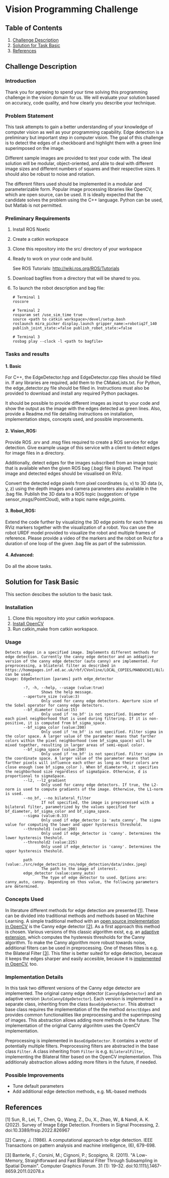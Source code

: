 # Vision Programming Challenge
## Table of Contents
1. [Challenge Description](#challenge-description)
2. [Solution for Task Basic](#solution-for-task-basic)
3. [References](#references)

## Challenge Description
### Introduction
Thank you for agreeing to spend your time solving this programming challenge in the vision domain for us. We will evaluate your solution based on accuracy, code quality, and how clearly you describe your technique.

### Problem Statement
This task attempts to gain a better understanding of your knowledge of computer vision as well as your programming capability. Edge detection is a preliminary but important step in computer vision. The goal of this challenge is to detect the edges of a checkboard and highlight them with a green line superimposed on the image.

Different sample images are provided to test your code with. The ideal solution will be modular, object-oriented, and able to deal with different image sizes and different numbers of squares and their respective sizes. It should also be robust to noise and rotation.

The different filters used should be implemented in a modular and parameterizable form. Popular image processing libraries like OpenCV, which are open source, can be used. It is ideally expected that the candidate solves the problem using the C++ language. Python can be used, but Matlab is not permitted.

### Preliminary Requirements
1. Install ROS Noetic
2. Create a catkin workspace
3. Clone this repository into the src/ directory of your workspace
4. Ready to work on your code and build. 

    See ROS Tutorials: http://wiki.ros.org/ROS/Tutorials 

5. Download bagfiles from a directory that will be shared to you.

6. To launch the robot description and bag file:
    ```
    # Terminal 1
    roscore

    # Terminal 2
    rosparam set /use_sim_time true
    source <path to catkin workspace>/devel/setup.bash
    roslaunch mira_picker display.launch gripper_name:=robotiq2f_140 publish_joint_state:=false publish_robot_state:=false

    # Terminal 3
    rosbag play --clock -l <path to bagfile>
    ```
### Tasks and results
#### 1. Basic 
For C++, the EdgeDetector.hpp and EdgeDetector.cpp files should be filled in. If any libraries are required, add them to the CMakeLists.txt. For Python, the edge_detector.py file should be filled in. Instructions must also be provided to download and install any required Python packages.

It should be possible to provide different images as input to your code and show the output as the image with the edges detected as green lines. Also, provide a Readme.md file detailing instructions on installation, implementation steps, concepts used, and possible improvements. 

#### 2. Vision_ROS: 
Provide ROS .srv and .msg files required to create a ROS service for edge detection. Give example usage of this service with a client to detect edges for image files in a directory.

Additionally, detect edges for the images subscribed from an image topic that is available when the given ROS bag (.bag) file is played. The input image and detected edges should be visualised on RViz.

Convert the detected edge pixels from pixel coordinates (u, v) to 3D data (x, y, z) using the depth images and camera parameters also available in the .bag file. Publish the 3D data to a ROS topic (suggestion: of type sensor_msgs/PointCloud), with a topic name edge_points.

#### 3. Robot_ROS: 
Extend the code further by visualizing the 3D edge points for each frame as RViz markers together with the visualization of a robot. You can use the robot URDF model provided to visualize the robot and multiple frames of reference. Please provide a video of the markers and the robot on Rviz for a duration of one loop of the given .bag file as part of the submission.

#### 4. Advanced: 
Do all the above tasks.

## Solution for Task Basic

This section descibes the solution to the basic task.

### Installation
1. Clone this repository into your catkin workspace.
2. [Install OpenCV](https://docs.opencv.org/4.x/d7/d9f/tutorial_linux_install.html)
3. Run catkin_make from catkin workspace.

### Usage
```
Detects edges in a specified image. Implements different methods for edge detection. Currently the canny edge detector and an addaptive version of the canny edge detector (auto canny) are implemented. For preprocessing, a bliateral filter as described in https://homepages.inf.ed.ac.uk/rbf/CVonline/LOCAL_COPIES/MANDUCHI1/Bilateral_Filtering.html can be used.
Usage: EdgeDetection [params] path edge_detector 

        -?, -h, --help, --usage (value:true)
                Shows the help message.
        --aperture_size (value:3)
                Only used for canny edge detectors. Aperture size of the Sobel operator for canny edge detectors.
        --bf_diameter (value:15)
                Only used if 'no_bf' is not specified. Diameter of each pixel neighborhood that is used during filtering. If it is non-positive, it is computed from bf_sigma_space.
        --bf_sigma_color (value:200)
                Only used if 'no_bf' is not specified. Filter sigma in the color space. A larger value of the parameter means that farther colors within the pixel neighborhood (see bf_sigma_space) will be mixed together, resulting in larger areas of semi-equal color.
        --bf_sigma_space (value:200)
                Only used if 'no_bf' is not specified. Filter sigma in the coordinate space. A larger value of the parameter means that farther pixels will influence each other as long as their colors are close enough (see bf_sigma_color ). When bf_diameter>0, it specifies the neighborhood size regardless of sigmaSpace. Otherwise, d is proportional to sigmaSpace.
        --l2, --l2_gradient
                Only used for canny edge detectors. If true, the L2-norm is used to compute gradients of the image. Otherwise, the L1-norm is used.
        --no_bf, --no_bilateral_filter
                If not specified, the image is preprocessed with a bilateral filter, parametrized by the values specified for  bf_diameter, bf_sigma_color and bf_sigma_space.
        --sigma (value:0.33)
                Only used if edge_detector is 'auto_canny'. The sigma value for computing the lower and upper hysteresis threshold.
        --threshold1 (value:200)
                Only used if edge_detector is 'canny'. Determines the lower hysteresis theshold.
        --threshold2 (value:225)
                Only used if edge_detector is 'canny'. Determines the upper hysteresis theshold.

        path (value:./src/edge_detection_ros/edge_detection/data/index.jpeg)
                The path to the image of interest.
        edge_detector (value:canny_auto)
                The type of edge detector to used. Options are: canny_auto, canny. Depending on thos value, the following parameters are determined.
```
### Concepts Used
In literature different methods for edge detection are presented [[1]](#1). These can be divided into traditional methods and methods based on Machine Learning. A simple traditional method with an [open source implementation in OpenCV](https://docs.opencv.org/4.x/da/d22/tutorial_py_canny.html) is the Canny edge detector [[2]](#2). As a first approach this method is chosen. Various versions of this classic algorithm exist, e.g. an [adaptive extension](https://pyimagesearch.com/2015/04/06/zero-parameter-automatic-canny-edge-detection-with-python-and-opencv/), which computes the hysteresis thresholds for the Canny algorithm. To make the Canny algorithm more robust towards noise, additional filters can be used in preprocessing. One of theses filtes is e.g. the Bilateral Filter [[3]](#3). This filter is better suited for edge detection, becasue it keeps the edges sharper and easily accesible, because it is [implemented in OpenCV](https://docs.opencv.org/3.4/d4/d86/group__imgproc__filter.html#ga9d7064d478c95d60003cf839430737ed), too.

### Implementation Details
In this task two different versions of the Canny edge detector are implemented. The original canny edge detector (`CannyEdgeDetector`) and an adaptive version (`AutoCannyEdgeDetector`). Each version is implemented in a separate class, inheriting from the class `BaseEdgeDetector`. This abstract base class requires the implementation of the the method `detectEdges` and provides common functionalities like preprocessing and the superimposing of images. This abstraction allows adding more methods in the future. The implementation of the original Canny algorihtm uses the OpenCV implementation.

Preprocessing is implemented in `BaseEdgeDetector`. It contains a vector of potentially multiple filters. Preprocessing filters are abstracted in the base class `Filter`. A class inheriting from `Filter` is e.g. `BilateralFilter`, implementing the Bilateral filter based on the OpenCV implementation. This additionaly abstraction allows adding more filters in the future, if needed.

### Possible Improvements
 - Tune default parameters 
 - Add additional edge detection methods, e.g. ML-based methods
 
## References
<a id="1">[1]</a>
Sun, R., Lei, T., Chen, Q., Wang, Z., Du, X., Zhao, W., & Nandi, A. K. (2022). Survey of Image Edge Detection. Frontiers in Signal Processing, 2. doi:10.3389/frsip.2022.826967

<a id="2">[2]</a>
Canny, J. (1986). A computational approach to edge detection. IEEE Transactions on pattern analysis and machine intelligence, (6), 679-698.

<a id="3">[3]</a>
Banterle, F.; Corsini, M.; Cignoni, P.; Scopigno, R. (2011). "A Low-Memory, Straightforward and Fast Bilateral Filter Through Subsampling in Spatial Domain". Computer Graphics Forum. 31 (1): 19–32. doi:10.1111/j.1467-8659.2011.02078.x
